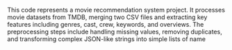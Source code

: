 This code represents a movie recommendation system project. It processes movie datasets from TMDB, merging two CSV files and extracting key features including genres, cast, crew, keywords, and overviews. The preprocessing steps include handling missing values, removing duplicates, and transforming complex JSON-like strings into simple lists of name

